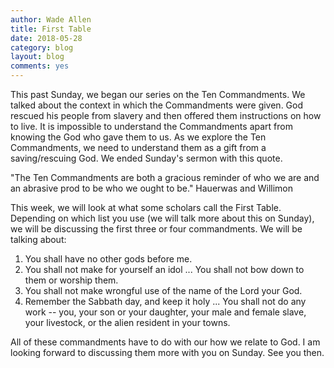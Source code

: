 ```yaml
---
author: Wade Allen
title: First Table
date: 2018-05-28
category: blog
layout: blog
comments: yes
---
```

 
This past Sunday, we began our series on the Ten Commandments. We talked about the context in which the Commandments were given. God rescued his people from slavery and then offered them instructions on how to live. It is impossible to understand the Commandments apart from knowing the God who gave them to us. As we explore the Ten Commandments, we need to understand them as a gift from a saving/rescuing God. We ended Sunday's sermon with this quote.

"The Ten Commandments are both a gracious reminder of who we are and an abrasive prod to be who we ought to be." Hauerwas and Willimon

This week, we will look at what some scholars call the First Table. Depending on which list you use (we will talk more about this on Sunday), we will be discussing the first three or four commandments. We will be talking about:

1. You shall have no other gods before me.
2. You shall not make for yourself an idol ... You shall not bow down to them or worship them.
3. You shall not make wrongful use of the name of the Lord your God.
4. Remember the Sabbath day, and keep it holy ... You shall not do any work -- you, your son or your daughter, your male and female slave, your livestock, or the alien resident in your towns.

All of these commandments have to do with our how we relate to God. I am looking forward to discussing them more with you on Sunday. See you then.

 
